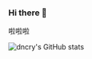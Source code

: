 ### Hi there 👋


<!--
**dncry/dncry** is a ✨ _special_ ✨ repository because its `README.md` (this file) appears on your GitHub profile.

Here are some ideas to get you started:

- 🔭 I’m currently working on ...
- 🌱 I’m currently learning ...
- 👯 I’m looking to collaborate on ...
- 🤔 I’m looking for help with ...
- 💬 Ask me about ...
- 📫 How to reach me: ...
- 😄 Pronouns: ...
- ⚡ Fun fact: ...
-->


啦啦啦

![dncry's GitHub stats](https://github-readme-stats.vercel.app/api?username=corle-bell&show_icons=true&theme=radical)
